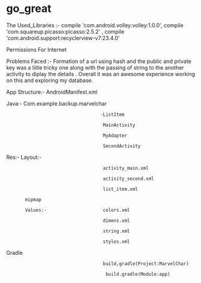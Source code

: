 # go_great
The Used_Libraries  :-   compile 'com.android.volley:volley:1.0.0',  compile 'com.squareup.picasso:picasso:2.5.2' , compile 'com.android.support:recyclerview-v7:23.4.0'

Permissions For Internet

Problems Faced  :-   Formation of a url using hash and the public and private key was a liitle tricky one along with the passing of string to the another activity to diplay the details . Overall it was an awesome experience working on this and exploring my database.

App Structure:- AndroidManifest.xml

  Java:- Com.example.backup.marvelchar
  
                                       -ListItem 
  
                                        MainActivity 
                                        
                                        MyAdapter 
                                        
                                        SecondActivity
                                        
  Res:-    Layout:-    
  
                                        activity_main.xml
  
                                        activity_second.xml
                                        
                                        list_item.xml
                                        
           mipmap
           
           Values:-                     colors.xml
           
                                        dimens.xml
                                        
                                        string.xml
                                        
                                        styles.xml
                                        
  Gradle        
  
                                        build,gradle(Project:MarvelChar)
  
                                         build.gradle(Module:app)
